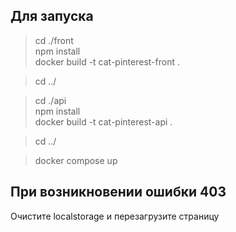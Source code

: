 ## Для запуска

> cd ./front  
> npm install  
> docker build -t cat-pinterest-front .

> cd ../

> cd ./api  
> npm install  
> docker build -t cat-pinterest-api .

> cd ../

> docker compose up

## При возникновении ошибки 403

Очистите localstorage и перезагрузите страницу
